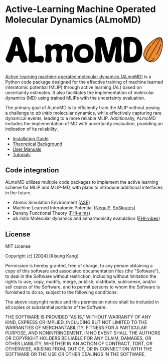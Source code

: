 # Active-Learning Machine Operated Molecular Dynamics (ALmoMD)
<br>
<div style="text-align:center">
    <img src="docs/logo.png" alt="ALmoMD logo" width="800"/>
</div>
<br>

[Active-learning machine-operated molecular dynamics (ALmoMD)](https://github.com/keysongkang/ALmoMD) is a Python code package designed for the effective training of machine learned interatomic potential (MLIP) through active learning (AL) based on uncertainty estimates. It also facilitates the implementation of molecular dynamics (MD) using trained MLIPs with the uncertainty evaluation.

The primary goal of ALmoMD is to efficiently train the MLIP without posing a challenge to _ab initio_ molecular dynamics, while effectively capturing rare dynamical events, leading to a more reliable MLIP. Additionally, ALmoMD includes the implementation of MD with uncertainty evaluation, providing an indication of its reliability.
<br>

- [Installation Guide](docs/installation.md)
- [Theoretical Background](docs/theory.md)
- [User Manuals](docs/documentation.md)
- [Tutorials](tutorial/tutorial.md)

## Code integration
ALmoMD utilizes multiple code packages to implement the active learning scheme for MLIP and MLIP-MD, with plans to introduce additional interfaces in the future.

- Atomic Simulation Environment ([ASE](https://wiki.fysik.dtu.dk/ase/))
- Machine Learned Interatomic Potential ([NequIP](https://github.com/mir-group/nequip), [So3krates](https://github.com/sirmarcel/glp))
- Density Functional Theory ([FHI-aims](https://fhi-aims.org/))
- *ab initio* Molecular dynamics and anharmonicity evalulation ([FHI-vibes](https://vibes-developers.gitlab.io/vibes/))


## License
MIT License

Copyright (c) [2024] [Kisung Kang]

Permission is hereby granted, free of charge, to any person obtaining a copy of this software and associated documentation files (the "Software"), to deal in the Software without restriction, including without limitation the rights to use, copy, modify, merge, publish, distribute, sublicense, and/or sell copies of the Software, and to permit persons to whom the Software is furnished to do so, subject to the following conditions:

The above copyright notice and this permission notice shall be included in all copies or substantial portions of the Software.

THE SOFTWARE IS PROVIDED "AS IS," WITHOUT WARRANTY OF ANY KIND, EXPRESS OR IMPLIED, INCLUDING BUT NOT LIMITED TO THE WARRANTIES OF MERCHANTABILITY, FITNESS FOR A PARTICULAR PURPOSE, AND NONINFRINGEMENT. IN NO EVENT SHALL THE AUTHORS OR COPYRIGHT HOLDERS BE LIABLE FOR ANY CLAIM, DAMAGES, OR OTHER LIABILITY, WHETHER IN AN ACTION OF CONTRACT, TORT, OR OTHERWISE, ARISING FROM, OUT OF, OR IN CONNECTION WITH THE SOFTWARE OR THE USE OR OTHER DEALINGS IN THE SOFTWARE.